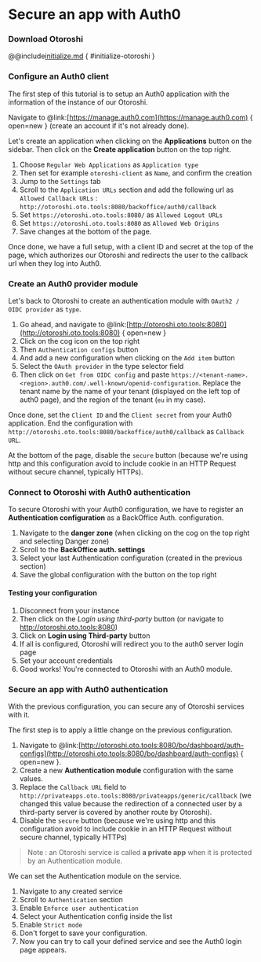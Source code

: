 # Secure an app with Auth0

### Download Otoroshi

@@include[initialize.md](../includes/initialize.md) { #initialize-otoroshi }

### Configure an Auth0 client

The first step of this tutorial is to setup an Auth0 application with the information of the instance of our Otoroshi.

Navigate to @link:[https://manage.auth0.com](https://manage.auth0.com) { open=new } (create an account if it's not already done). 

Let's create an application when clicking on the **Applications** button on the sidebar. Then click on the **Create application** button on the top right.

1. Choose `Regular Web Applications` as `Application type`
2. Then set for example `otoroshi-client` as `Name`, and confirm the creation
3. Jump to the `Settings` tab
4. Scroll to the `Application URLs` section and add the following url as `Allowed Callback URLs` : `http://otoroshi.oto.tools:8080/backoffice/auth0/callback`
5. Set `https://otoroshi.oto.tools:8080/` as `Allowed Logout URLs`
6. Set `https://otoroshi.oto.tools:8080` as `Allowed Web Origins` 
7. Save changes at the bottom of the page.

Once done, we have a full setup, with a client ID and secret at the top of the page, which authorizes our Otoroshi and redirects the user to the callback url when they log into Auth0.

### Create an Auth0 provider module

Let's back to Otoroshi to create an authentication module with `OAuth2 / OIDC provider` as `type`.

1. Go ahead, and navigate to @link:[http://otoroshi.oto.tools:8080](http://otoroshi.oto.tools:8080) { open=new }
1. Click on the cog icon on the top right
1. Then `Authentication configs` button
1. And add a new configuration when clicking on the `Add item` button
2. Select the `OAuth provider` in the type selector field
3. Then click on `Get from OIDC config` and paste `https://<tenant-name>.<region>.auth0.com/.well-known/openid-configuration`. Replace the tenant name by the name of your tenant (displayed on the left top of auth0 page), and the region of the tenant (`eu` in my case).

Once done, set the `Client ID` and the `Client secret` from your Auth0 application. End the configuration with `http://otoroshi.oto.tools:8080/backoffice/auth0/callback` as `Callback URL`.

At the bottom of the page, disable the `secure` button (because we're using http and this configuration avoid to include cookie in an HTTP Request without secure channel, typically HTTPs).

### Connect to Otoroshi with Auth0 authentication

To secure Otoroshi with your Auth0 configuration, we have to register an **Authentication configuration** as a BackOffice Auth. configuration.

1. Navigate to the **danger zone** (when clicking on the cog on the top right and selecting Danger zone)
2. Scroll to the **BackOffice auth. settings**
3. Select your last Authentication configuration (created in the previous section)
4. Save the global configuration with the button on the top right

#### Testing your configuration

1. Disconnect from your instance
1. Then click on the *Login using third-party* button (or navigate to http://otoroshi.oto.tools:8080)
2. Click on **Login using Third-party** button
3. If all is configured, Otoroshi will redirect you to the auth0 server login page
4. Set your account credentials
5. Good works! You're connected to Otoroshi with an Auth0 module.

### Secure an app with Auth0 authentication

With the previous configuration, you can secure any of Otoroshi services with it. 

The first step is to apply a little change on the previous configuration. 

1. Navigate to @link:[http://otoroshi.oto.tools:8080/bo/dashboard/auth-configs](http://otoroshi.oto.tools:8080/bo/dashboard/auth-configs) { open=new }.
2. Create a new **Authentication module** configuration with the same values.
3. Replace the `Callback URL` field to `http://privateapps.oto.tools:8080/privateapps/generic/callback` (we changed this value because the redirection of a connected user by a third-party server is covered by another route by Otoroshi).
4. Disable the `secure` button (because we're using http and this configuration avoid to include cookie in an HTTP Request without secure channel, typically HTTPs)

> Note : an Otoroshi service is called **a private app** when it is protected by an Authentication module.

We can set the Authentication module on the service.

1. Navigate to any created service
2. Scroll to `Authentication` section
3. Enable `Enforce user authentication`
4. Select your Authentication config inside the list
5. Enable `Strict mode`
6. Don't forget to save your configuration.
7. Now you can try to call your defined service and see the Auth0 login page appears.


